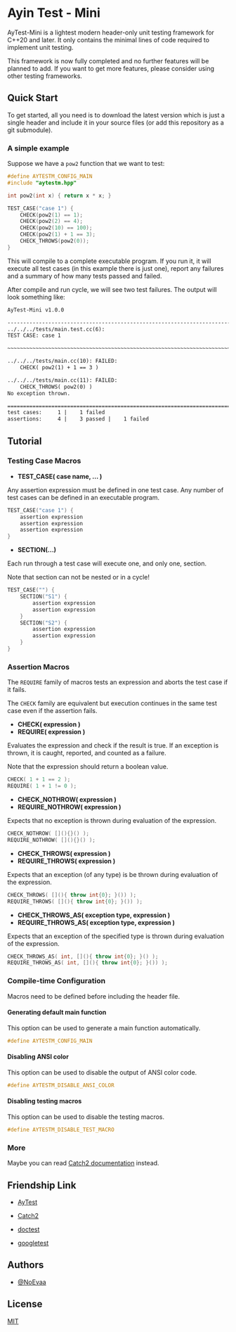 # Ayin Test - Mini

AyTest-Mini is a lightest modern header-only unit testing framework for C++20 and later. 
It only contains the minimal lines of code required to implement unit testing.

This framework is now fully completed and no further features will be planned to add. 
If you want to get more features, please consider using other testing frameworks.

## Quick Start

To get started, all you need is to download the latest version which is just a single header 
and include it in your source files (or add this repository as a git submodule).

### A simple example

Suppose we have a `pow2` function that we want to test:

```c++
#define AYTESTM_CONFIG_MAIN
#include "aytestm.hpp"

int pow2(int x) { return x * x; }

TEST_CASE("case 1") {
    CHECK(pow2(1) == 1);
    CHECK(pow2(2) == 4);
    CHECK(pow2(10) == 100);
    CHECK(pow2(1) + 1 == 3);
    CHECK_THROWS(pow2(0));
}
```

This will compile to a complete executable program. 
If you run it, it will execute all test cases (in this example there is just one), 
report any failures and a summary of how many tests passed and failed.

After compile and run cycle, we will see two test failures. 
The output will look something like:

```txt
AyTest-Mini v1.0.0

--------------------------------------------------------------------------------
../../../tests/main.test.cc(6):
TEST CASE: case 1 

~~~~~~~~~~~~~~~~~~~~~~~~~~~~~~~~~~~~~~~~~~~~~~~~~~~~~~~~~~~~~~~~~~~~~~~~~~~~~~~~

../../../tests/main.cc(10): FAILED:
    CHECK( pow2(1) + 1 == 3 )

../../../tests/main.cc(11): FAILED:
    CHECK_THROWS( pow2(0) )
No exception thrown.

================================================================================
test cases:     1 |    1 failed 
assertions:     4 |    3 passed |    1 failed
```

## Tutorial

### Testing Case Macros

- **TEST_CASE( case name, ... )**

Any assertion expression must be defined in one test case. 
Any number of test cases can be defined in an executable program.

```c++
TEST_CASE("case 1") {
    assertion expression
    assertion expression
    assertion expression
}
```

- **SECTION(...)**

Each run through a test case will execute one, and only one, section.

Note that section can not be nested or in a cycle!

```c++
TEST_CASE("") {
    SECTION("S1") {
        assertion expression
        assertion expression
    }
    SECTION("S2") {
        assertion expression
        assertion expression
    }
}
```

### Assertion Macros

The `REQUIRE` family of macros tests an expression and aborts the test case if it fails.

The `CHECK` family are equivalent but execution continues in the same test case even if the assertion fails.

- **CHECK( expression )**
- **REQUIRE( expression )**

Evaluates the expression and check if the result is true. 
If an exception is thrown, it is caught, reported, and counted as a failure.

Note that the expression should return a boolean value.

```c++
CHECK( 1 + 1 == 2 );
REQUIRE( 1 + 1 != 0 );
```

- **CHECK_NOTHROW( expression )**
- **REQUIRE_NOTHROW( expression )**

Expects that no exception is thrown during evaluation of the expression.

```c++
CHECK_NOTHROW( [](){}() );
REQUIRE_NOTHROW( [](){}() );
```

- **CHECK_THROWS( expression )**
- **REQUIRE_THROWS( expression )**

Expects that an exception (of any type) is be thrown during evaluation of the expression.

```c++
CHECK_THROWS( [](){ throw int{0}; }()) );
REQUIRE_THROWS( [](){ throw int{0}; }()) );
```

- **CHECK_THROWS_AS( exception type, expression )**
- **REQUIRE_THROWS_AS( exception type, expression )**

Expects that an exception of the specified type is thrown during evaluation of the expression.

```c++
CHECK_THROWS_AS( int, [](){ throw int{0}; }() );
REQUIRE_THROWS_AS( int, [](){ throw int{0}; }()) );
```

### Compile-time Configuration

Macros need to be defined before including the header file.

#### Generating default main function

This option can be used to generate a main function automatically.

```c++
#define AYTESTM_CONFIG_MAIN
```

#### Disabling ANSI color

This option can be used to disable the output of ANSI color code.

```c++
#define AYTESTM_DISABLE_ANSI_COLOR
```

#### Disabling testing macros

This option can be used to disable the testing macros.

```c++
#define AYTESTM_DISABLE_TEST_MACRO
```

### More

Maybe you can read [Catch2 documentation](https://catch2-temp.readthedocs.io/en/latest/index.html) instead.

## Friendship Link

- [AyTest](https://github.com/NoEvaa/AyTest)

- [Catch2](https://github.com/catchorg/Catch2)

- [doctest](https://github.com/doctest/doctest)

- [googletest](https://github.com/google/googletest)

## Authors

- [@NoEvaa](https://github.com/NoEvaa)

## License

[MIT](LICENSE)

